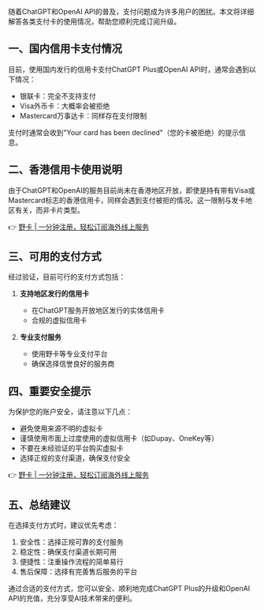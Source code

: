 随着ChatGPT和OpenAI API的普及，支付问题成为许多用户的困扰。本文将详细解答各类支付卡的使用情况，帮助您顺利完成订阅升级。

## 一、国内信用卡支付情况

目前，使用国内发行的信用卡支付ChatGPT Plus或OpenAI API时，通常会遇到以下情况：

- 银联卡：完全不支持支付
- Visa外币卡：大概率会被拒绝
- Mastercard万事达卡：同样存在支付限制

支付时通常会收到"Your card has been declined"（您的卡被拒绝）的提示信息。

## 二、香港信用卡使用说明

由于ChatGPT和OpenAI的服务目前尚未在香港地区开放，即使是持有带有Visa或Mastercard标志的香港信用卡，同样会遇到支付被拒的情况。这一限制与发卡地区有关，而非卡片类型。

👉 [野卡 | 一分钟注册，轻松订阅海外线上服务](https://bit.ly/bewildcard)

## 三、可用的支付方式

经过验证，目前可行的支付方式包括：

1. **支持地区发行的信用卡**
   - 在ChatGPT服务开放地区发行的实体信用卡
   - 合规的虚拟信用卡

2. **专业支付服务**
   - 使用野卡等专业支付平台
   - 确保选择信誉良好的服务商

## 四、重要安全提示

为保护您的账户安全，请注意以下几点：

- 避免使用来源不明的虚拟卡
- 谨慎使用市面上过度使用的虚拟信用卡（如Dupay、OneKey等）
- 不要在未经验证的平台购买虚拟卡
- 选择正规的支付渠道，确保支付安全

👉 [野卡 | 一分钟注册，轻松订阅海外线上服务](https://bit.ly/bewildcard)

## 五、总结建议

在选择支付方式时，建议优先考虑：

1. 安全性：选择正规可靠的支付服务
2. 稳定性：确保支付渠道长期可用
3. 便捷性：注重操作流程的简单易行
4. 售后保障：选择有完善售后服务的平台

通过合适的支付方式，您可以安全、顺利地完成ChatGPT Plus的升级和OpenAI API的充值，充分享受AI技术带来的便利。